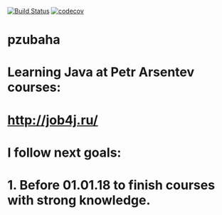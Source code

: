 [![Build Status](https://travis-ci.org/PavelZubaha/pzubaha.svg?branch=master)](https://travis-ci.org/PavelZubaha/pzubaha)
[![codecov](https://codecov.io/gh/PavelZubaha/pzubaha/branch/master/graph/badge.svg)](https://codecov.io/gh/PavelZubaha/pzubaha)
# pzubaha
# Learning Java at Petr Arsentev courses:
# http://job4j.ru/
# 
# I follow next goals:
# 
# 1. Before 01.01.18 to finish courses with strong knowledge.
